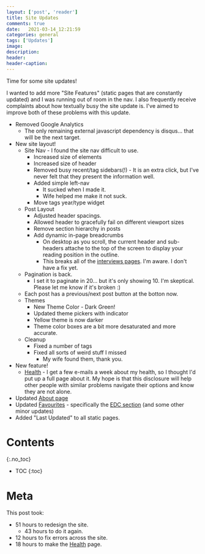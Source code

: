 ```yaml
---
layout: ['post', 'reader']
title: Site Updates
comments: true
date:   2021-03-14_12:21:59 
categories: general
tags: ['Updates']
image:
description:
header:
header-caption:
---
```


Time for some site updates!

I wanted to add more "Site Features" (static pages that are constantly updated) and I was running out of room in the nav. I also frequently receive complaints about how textually busy the site update is. I've aimed to improve both of these problems with this update.

* Removed Google Analytics
  * The only remaining external javascript dependency is disqus... that will be the next target.
* New site layout!
  * Site Nav - I found the site nav difficult to use.
    * Increased size of elements
    * Increased size of header
    * Removed busy recent/tag sidebars(!) - It is an extra click, but I've never felt that they present the information well.
    * Added simple left-nav
      * It sucked when I made it.
      * Wife helped me make it not suck.
    * Move tags year/type widget
  * Post Layout
    * Adjusted header spacings.
    * Allowed header to gracefully fail on different viewport sizes
    * Remove section hierarchy in posts
    * Add dynamic in-page breadcrumbs
      * On desktop as you scroll, the current header and sub-headers attache to the top of the screen to display your reading position in the outline.
      * This breaks all of the [interviews pages](/tags/?year=false#Interviews). I'm aware. I don't have a fix yet.
  * Pagination is back.
    * I set it to paginate in 20... but it's only showing 10. I'm skeptical. Please let me know if it's broken :)
  * Each post has a previous/next post button at the botton now.
  * Themes
    * New Theme Color - Dark Green!
    * Updated theme pickers with indicator
    * Yellow theme is now darker
    * Theme color boxes are a bit more desaturated and more accurate.
  * Cleanup
    * Fixed a number of tags
    * Fixed all sorts of weird stuff I missed
      * My wife found them, thank you.
* New feature!
  * [Health](/Health/) - I get a few e-mails a week about my health, so I thought I'd put up a full page about it. My hope is that this disclosure will help other people with similar problems navigate their options and know they are not alone.
* Updated [About page](/about/)
* Updated [Favourites](/Favourites.html) - specifically the [EDC section](/Favourites.html#every-day-carry) (and some other minor updates)
* Added "Last Updated" to all static pages.

<!--more-->


# Contents
{:.no_toc}
* TOC
{:toc}

# Meta

This post took:

* 51 hours to redesign the site.
  * 43 hours to do it again.
* 12 hours to fix errors across the site.
* 18 hours to make the [Health](/Health/) page.
